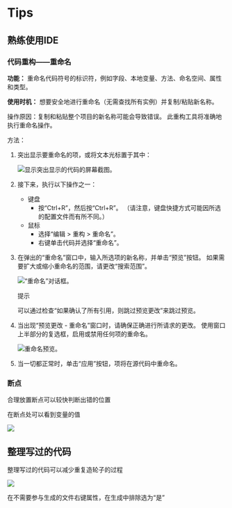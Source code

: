 # Tips

## 熟练使用IDE

### 代码重构——重命名

**功能：** 重命名代码符号的标识符，例如字段、本地变量、方法、命名空间、属性和类型。

**使用时机：** 想要安全地进行重命名（无需查找所有实例）并复制/粘贴新名称。

操作原因：复制和粘贴整个项目的新名称可能会导致错误。 此重构工具将准确地执行重命名操作。

方法：

1. 突出显示要重命名的项，或将文本光标置于其中：

   ![显示突出显示的代码的屏幕截图。](https://docs.microsoft.com/zh-cn/cpp/ide/refactoring/images/rename_highlight.png?view=msvc-160)

2. 接下来，执行以下操作之一：

   - 键盘
     - 按“Ctrl+R”，然后按“Ctrl+R”。 （请注意，键盘快捷方式可能因所选的配置文件而有所不同。）
   - 鼠标
     - 选择“编辑 > 重构 > 重命名”。
     - 右键单击代码并选择“重命名”。

3. 在弹出的“重命名”窗口中，输入所选项的新名称，并单击“预览”按钮。 如果需要扩大或缩小重命名的范围，请更改“搜索范围”。

   ![“重命名”对话框。](https://docs.microsoft.com/zh-cn/cpp/ide/refactoring/images/rename_dialog.png?view=msvc-160)

    提示

   可以通过检查“如果确认了所有引用，则跳过预览更改”来跳过预览。

4. 当出现“预览更改 - 重命名”窗口时，请确保正确进行所请求的更改。 使用窗口上半部分的复选框，启用或禁用任何项的重命名。

   ![重命名预览。](https://docs.microsoft.com/zh-cn/cpp/ide/refactoring/images/rename_preview.png?view=msvc-160)

5. 当一切都正常时，单击“应用”按钮，项将在源代码中重命名。

### 断点

合理放置断点可以较快判断出错的位置

在断点处可以看到变量的值

![](https://github.com/liukanshan1/WebStudy/blob/main/tips%20(1).jpg)

## 整理写过的代码

整理写过的代码可以减少重复造轮子的过程

![](https://github.com/liukanshan1/WebStudy/blob/main/tips%20(2).jpg)

在不需要参与生成的文件右键属性，在生成中排除选为“是”

